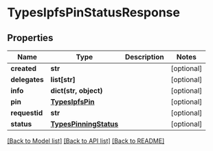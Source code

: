# TypesIpfsPinStatusResponse

## Properties
Name | Type | Description | Notes
------------ | ------------- | ------------- | -------------
**created** | **str** |  | [optional] 
**delegates** | **list[str]** |  | [optional] 
**info** | **dict(str, object)** |  | [optional] 
**pin** | [**TypesIpfsPin**](TypesIpfsPin.md) |  | [optional] 
**requestid** | **str** |  | [optional] 
**status** | [**TypesPinningStatus**](TypesPinningStatus.md) |  | [optional] 

[[Back to Model list]](../README.md#documentation-for-models) [[Back to API list]](../README.md#documentation-for-api-endpoints) [[Back to README]](../README.md)

